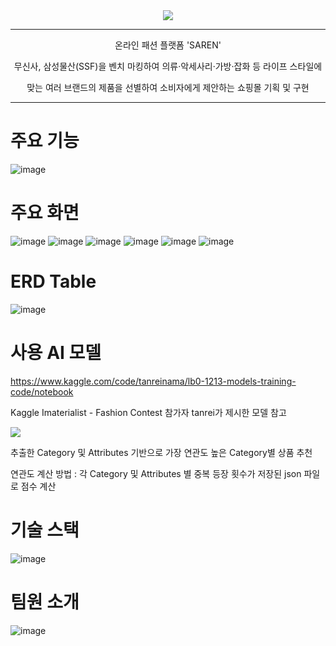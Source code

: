 <div align="center">
  <img src="https://github.com/user-attachments/assets/cd13968e-5527-4c68-b1b5-9dcac8e90cb6">
</div>
<hr>
<p align="center">
  온라인 패션 플랫폼 'SAREN'
</p>
<p align="center">
  무신사, 삼성물산(SSF)을 벤치 마킹하여 의류·악세사리·가방·잡화 등 라이프 스타일에
</p>
<p align="center">
  맞는 여러 브랜드의 제품을 선별하여 소비자에게 제안하는 쇼핑몰 기획 및 구현
</p>
<hr>

# 주요 기능
![image](https://github.com/user-attachments/assets/3d6334d8-3437-4e1e-81cf-d509516a361b)

# 주요 화면
![image](https://github.com/user-attachments/assets/49056368-06e6-4ef6-82c2-5230b7d4c58f)
![image](https://github.com/user-attachments/assets/45bac690-e4c7-4247-9e54-f13019a1077b)
![image](https://github.com/user-attachments/assets/8d80f62e-23d8-432b-83f5-c818e56bc40a)
![image](https://github.com/user-attachments/assets/7733c94b-e42b-4f0f-8efb-8e2b7b0e5ef5)
![image](https://github.com/user-attachments/assets/b762654c-08e9-4b6a-bcf0-4d15fbcf9b4b)
![image](https://github.com/user-attachments/assets/76177baa-a9d0-44f5-ac19-4820d0b06460)

# ERD Table
![image](https://github.com/user-attachments/assets/71a63924-3716-4a63-8e87-cb59f1fb3561)

# 사용 AI 모델
https://www.kaggle.com/code/tanreinama/lb0-1213-models-training-code/notebook
<div>
  <p>Kaggle Imaterialist - Fashion Contest 참가자 tanrei가 제시한 모델 참고</p>
  <img src="https://github.com/user-attachments/assets/1dce2e85-ed87-491b-9ee8-5c435254d897">
  <p>추출한 Category 및 Attributes 기반으로 가장 연관도 높은 Category별 상품 추천</p>
  <p>연관도 계산 방법 : 각 Category 및 Attributes 별 중복 등장 횟수가 저장된 json 파일로 점수 계산</p>
</div>

# 기술 스택
![image](https://github.com/user-attachments/assets/40f2a078-cbb5-4694-92af-5136f42b328e)

# 팀원 소개
![image](https://github.com/user-attachments/assets/f24cabfc-70b6-4da4-a7b3-b41ebf75d16b)
